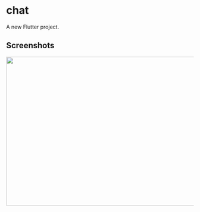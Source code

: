 # chat

A new Flutter project.

## Screenshots

<img src="iPhone X-XS-11 Pro – 2.jpg" height=400 width=600/>
